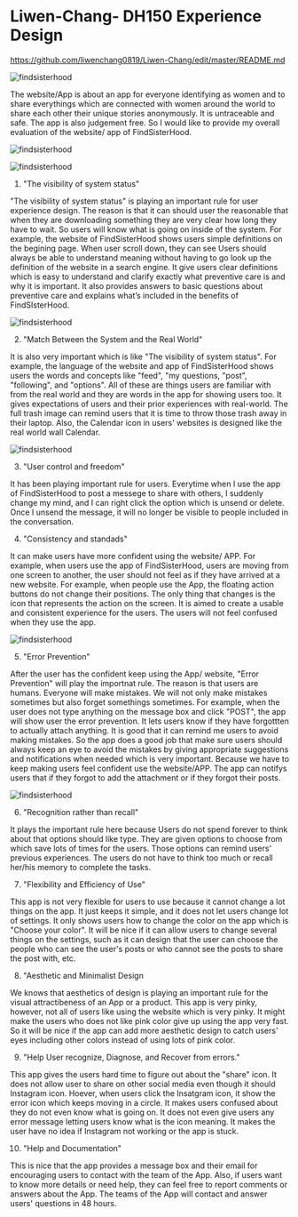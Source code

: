 # Liwen-Chang- DH150 Experience Design 
https://github.com/liwenchang0819/Liwen-Chang/edit/master/README.md

![findsisterhood](https://liwenchang0819.github.io/Liwen-Chang/Screenshot2.png)


The website/App is about an app for everyone identifying as women and to share everythings which are connected with women around the world to share each other their unique stories anonymously. It is untraceable and safe.  The app is also judgement free. So I would like to provide my overall evaluation of the website/ app of FindSisterHood.  

![findsisterhood](https://liwenchang0819.github.io/Liwen-Chang/FSH1-1.png)

![findsisterhood](https://liwenchang0819.github.io/Liwen-Chang/FSH1.png)




1. "The visibility of system status"


"The visibility of system status" is playing an important rule for user experience design. The reason is that it can should user the reasonable that when they are downloading something they are very clear how long they have to wait. So users will know what is going on inside of the system. For example, the website of FindSisterHood shows users simple definitions on the begining page. When user scroll down, they can see Users should always be able to understand meaning without having to go look up the definition of the website in a search engine. It give users clear definitions which is easy to understand and clarify exactly what preventive care is and why it is important. It also provides answers to basic questions about preventive care and explains what’s included in the benefits of FindSIsterHood.




![findsisterhood](https://liwenchang0819.github.io/Liwen-Chang/page.png)

2. "Match Between the System and the Real World"

It is also very important which is like "The visibility of system status". For example, the language of the website and app of FindSisterHood shows users the words and concepts like "feed", "my questions, "post", "following", and "options". All of these are things users are familiar with from the real world and they are words in the app for showing users too. 
It gives expectations of users and their prior experiences with real-world. The full trash image can remind users that it is time to throw those trash away in their laptop. Also, the Calendar icon in users' websites is designed like the real world wall Calendar. 

![findsisterhood](https://liwenchang0819.github.io/Liwen-Chang/no2.png)


3. "User control and freedom" 

It has been playing important rule for users. Everytime when I use the app of FindSisterHood to post a messege to share with others, I suddenly change my mind, and I can right click the option which is unsend or delete. Once I unsend the message, it will no longer be visible to people included in the conversation.

4. "Consistency and standads" 

It can make users have more confident using the website/ APP. For example, when users use the app of  FindSisterHood, users are moving from one screen to another, the user should not feel as if they have arrived at a new website. For example, when people use the App, the floating action buttons do not change their positions. The only thing that changes is the icon that represents the action on the screen. It is aimed to create a usable and consistent experience for the users. The users will not feel confused when they use the app. 

![findsisterhood](https://liwenchang0819.github.io/Liwen-Chang/shareig.png)

5. "Error Prevention"

After the user has the confident keep using the App/ website, "Error Prevention" will play the importnat rule. The reason is that users are humans. Everyone will make mistakes. We will not only make mistakes sometimes but also forget somethings sometimes. For example, when the user does not type anything on the message box and click "POST", the app will show user the error prevention. It lets users know if they have forgottten to actually attach anything. It is good that it can remind me users to avoid making mistakes. So the app does a good job that make sure users should always keep an eye to avoid the mistakes by giving appropriate suggestions and notifications when needed which is very important. Because we have to keep making users feel confident use the website/APP. The app can notifys users that if they forgot to add the attachment or if they forgot their posts. 

![findsisterhood](https://liwenchang0819.github.io/Liwen-Chang/error.png)

6. "Recognition rather than recall"

It plays the important rule here because Users do not spend forever to think about that options should like type. They are given options to choose from which save lots of times for the users. Those options can remind users' previous experiences. The users do not have to think too much or recall her/his memory to complete the tasks.


7.  "Flexibility and Efficiency of Use"

This app is not very flexible for users to use because it cannot change a lot things on the app. It just keeps it simple, and it does not let users change lot of settings.  It only shows users how to change the color on the app which is "Choose your color".  It will be nice if it can allow users to change several things on the settings, such as it can design that the user can choose the people who can see the user's posts or who cannot see the posts to share the post with, etc. 


8. "Aesthetic and Minimalist Design 

We knows that aesthetics of design  is playing an important rule for the visual attractibeness of an App or a product. This app is very pinky, however, not all of users like using the website which is very pinky. It might make the users who does not like pink color give up using the app very fast. So it will be nice if the app can add more aesthetic design to catch users' eyes including other colors instead of using lots of pink color. 

9. "Help User recognize, Diagnose, and Recover from errors."

This app gives the users hard time to figure out about the "share" icon. It does not allow user to share on other social media even though it should Instagram icon. Hoever, when users click the Insatgram icon, it show the error icon which keeps moving in a circle. It makes users confused about they do not even know what is going on. It does not even give users any error message letting users know what is the icon meaning. It makes the user have no idea if Instagram not working or the app is stuck.


10. "Help and Documentation"

This is nice that the app provides a message box and their email for encouraging users to contact with the team of the App. Also, if users want to know more details or need help, they can feel free to report comments or answers about the App. The teams of the App will contact and answer users' questions in 48 hours.  

